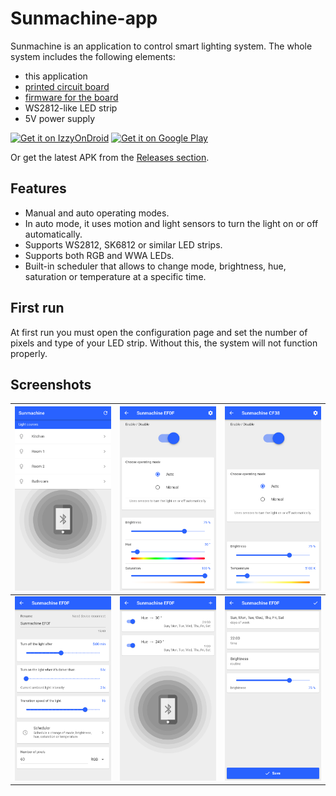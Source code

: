# Sunmachine-app
Sunmachine is an application to control smart lighting system.
The whole system includes the following elements:
- this application
- [printed circuit board](https://github.com/gblach/Sunmachine-A3-pcb)
- [firmware for the board](https://github.com/gblach/Sunmachine-A3-fw)
- WS2812-like LED strip
- 5V power supply

[<img src="https://gitlab.com/IzzyOnDroid/repo/-/raw/master/assets/IzzyOnDroid.png"
     alt="Get it on IzzyOnDroid"
     height="80">](https://apt.izzysoft.de/fdroid/index/apk/pl.blach.sunmachine)
[<img src="https://play.google.com/intl/en_us/badges/images/generic/en-play-badge.png"
     alt="Get it on Google Play"
     height="80">](https://play.google.com/store/apps/details?id=pl.blach.sunmachine)

Or get the latest APK from the [Releases section](https://github.com/gblach/Sunmachine-app/releases/latest).

## Features
- Manual and auto operating modes.
- In auto mode, it uses motion and light sensors to turn the light on or off automatically.
- Supports WS2812, SK6812 or similar LED strips.
- Supports both RGB and WWA LEDs.
- Built-in scheduler that allows to change mode, brightness, hue, saturation or temperature at a specific time.

## First run
At first run you must open the configuration page and set the number of pixels and type of your LED strip.  Without this, the system will not function properly.

## Screenshots
| ![screenshot 1](screenshots/screenshot1.png) | ![screenshot 2](screenshots/screenshot2.png) | ![screenshot 3](screenshots/screenshot3.png) |
| - | - | - |
| ![screenshot 4](screenshots/screenshot4.png) | ![screenshot 5](screenshots/screenshot5.png) | ![screenshot 6](screenshots/screenshot6.png) |

